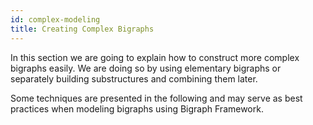 ```yaml
---
id: complex-modeling
title: Creating Complex Bigraphs
---
```


In this section we are going to explain how to construct more complex bigraphs
easily.
We are doing so by using elementary bigraphs or separately building substructures
and combining them later.

Some techniques are presented in the following and may serve as best
practices when modeling bigraphs using Bigraph Framework.